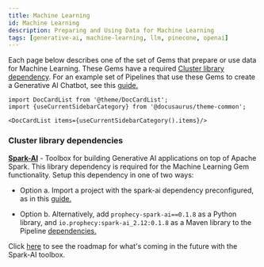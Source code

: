 ```yaml
---
title: Machine Learning
id: Machine Learning
description: Preparing and Using Data for Machine Learning
tags: [generative-ai, machine-learning, llm, pinecone, openai]
---
```


Each page below describes one of the set of Gems that prepare or use data for Machine Learning. These Gems have a required [Cluster library dependency](/docs/low-code-spark/gems/machine-learning/machine-learning.md#cluster-library-dependencies). For an example set of Pipelines that use these Gems to create a Generative AI Chatbot, see this [guide.](/docs/getting-started/genaichatbot.md)

```mdx-code-block
import DocCardList from '@theme/DocCardList';
import {useCurrentSidebarCategory} from '@docusaurus/theme-common';

<DocCardList items={useCurrentSidebarCategory().items}/>
```

### Cluster library dependencies

[**Spark-AI**](https://github.com/prophecy-io/spark-ai/tree/main) - Toolbox for building Generative AI applications on top of Apache Spark. This library dependency is required for the Machine Learning Gem functionality. Setup this dependency in one of two ways:

- Option a. Import a project with the spark-ai dependency preconfigured, as in this [guide.](/docs/getting-started/genaichatbot.md#1c-load-the-git-repository)

- Option b. Alternatively, add `prophecy-spark-ai==0.1.8` as a Python library, and `io.prophecy:spark-ai_2.12:0.1.8` as a Maven library to the Pipeline [dependencies.](/docs/low-code-spark/extensibility/dependencies.md#add-dependency)

Click [here](https://github.com/prophecy-io/spark-ai/tree/main#roadmap) to see the roadmap for what's coming in the future with the Spark-AI toolbox.
